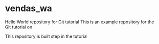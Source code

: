 # vendas_wa
Hello World repository for Git tutorial
This is an example repository for the Git tutorial on

This repository is built step in the tutorial
